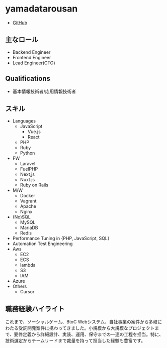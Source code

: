 # yamadatarousan

- [GitHub](https://github.com/yamadatarousan)

## 主なロール

- Backend Engineer
- Frontend Engineer
- Lead Engineer(CTO)

## Qualifications

- 基本情報技術者/応用情報技術者

## スキル

- Languages
  - JavaScript
    - Vue.js
    - React
  - PHP
  - Ruby
  - Python
- FW
  - Laravel
  - FuelPHP
  - Next,js
  - Nuxt.js
  - Ruby on Rails
- M/W
  - Docker
  - Vagrant
  - Apache
  - Nginx
- (No)SQL
  - MySQL
  - MariaDB
  - Redis
- Performance Tuning in {PHP, JavaScript, SQL}
- Automation Test Engineering
- Aws
  - EC2
  - ECS
  - lambda
  - S3
  - IAM
- Azure
- Others
  - Cursor

## 職務経験ハイライト
これまで、ソーシャルゲーム、BtoC Webシステム、自社事業の案件から多岐にわたる受託開発案件に携わってきました。小規模から大規模なプロジェクトまで、要件定義から詳細設計、実装、運用、保守までの一連の工程を担当。特に、技術選定からチームリードまで裁量を持って担当した経験も豊富です。

